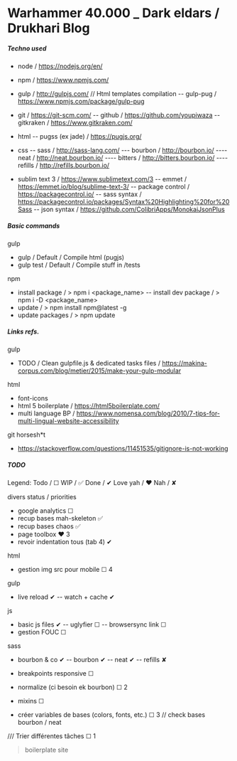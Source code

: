 # Warhammer 40.000 _ Dark eldars / Drukhari Blog



##### Techno used
- node												/ https://nodejs.org/en/
- npm												/ https://www.npmjs.com/
- gulp												/ http://gulpjs.com/
// Html templates compilation
-- gulp-pug											/ https://www.npmjs.com/package/gulp-pug
	
- git												/ https://git-scm.com/
-- github											/ https://github.com/youpiwaza
-- gitkraken										/ https://www.gitkraken.com/

- html
-- pugss (ex jade)									/ https://pugjs.org/

- css
-- sass												/ http://sass-lang.com/
--- bourbon											/ http://bourbon.io/
---- neat											/ http://neat.bourbon.io/
---- bitters										/ http://bitters.bourbon.io/
---- refills										/ http://refills.bourbon.io/

- sublim text 3 									/ https://www.sublimetext.com/3
-- emmet 											/ https://emmet.io/blog/sublime-text-3/
-- package control 									/ https://packagecontrol.io/
-- sass syntax										/ https://packagecontrol.io/packages/Syntax%20Highlighting%20for%20Sass
-- json syntax										/ https://github.com/ColibriApps/MonokaiJsonPlus


##### Basic commands

gulp
- gulp												/ Default / Compile html (pugjs)
- gulp test											/ Default / Compile stuff in /tests

npm
- install package 									/ > npm i <package_name>
-- install dev package								/ > npm i -D <package_name>
- update 											/ > npm install npm@latest -g
- update packages 									/ > npm update



##### Links refs.
gulp
- TODO / Clean gulpfile.js & dedicated tasks files 	/ https://makina-corpus.com/blog/metier/2015/make-your-gulp-modular

html
- font-icons
- html 5 boilerplate								/ https://html5boilerplate.com/
- multi language BP									/ https://www.nomensa.com/blog/2010/7-tips-for-multi-lingual-website-accessibility

git horsesh*t
- https://stackoverflow.com/questions/11451535/gitignore-is-not-working

##### TODO
Legend:
Todo / ☐
WIP / ✅
Done / ✔
Love yah / ❤
Nah / ✘



divers										  status / priorities
- google analytics									☐
- recup bases mah-skeleton 							✅ 
- recup bases chaos		 							✅ 
- page toolbox										❤ 3
- revoir indentation tous (tab 4)					✔

html
- gestion img src pour mobile						☐ 4

gulp
- live reload										✔
-- watch + cache									✔

js
- basic js files									✔
-- uglyfier											☐
-- browsersync link									☐
- gestion FOUC										☐

sass
- bourbon & co										✔
-- bourbon											✔
-- neat												✔
-- refills											✘

- breakpoints responsive							☐
- normalize (ci besoin ek bourbon)					☐ 2
- mixins											☐
- créer variables de bases (colors, fonts, etc.)	☐ 3 // check bases bourbon / neat


/// Trier différentes tâches						☐ 1
> boilerplate
> site


